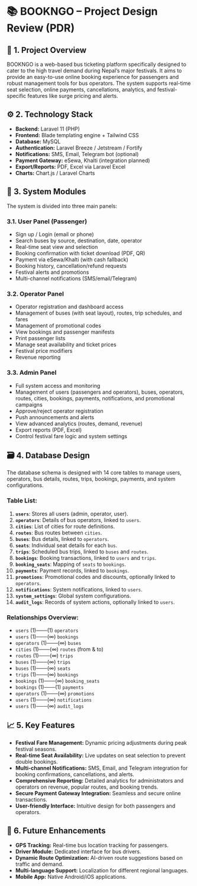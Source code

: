 # 📚 BOOKNGO – Project Design Review (PDR)

## 📌 1. Project Overview

BOOKNGO is a web-based bus ticketing platform specifically designed to cater to the high travel demand during Nepal’s major festivals. It aims to provide an easy-to-use online booking experience for passengers and robust management tools for bus operators. The system supports real-time seat selection, online payments, cancellations, analytics, and festival-specific features like surge pricing and alerts.

## ⚙️ 2. Technology Stack

*   **Backend:** Laravel 11 (PHP)
*   **Frontend:** Blade templating engine + Tailwind CSS
*   **Database:** MySQL
*   **Authentication:** Laravel Breeze / Jetstream / Fortify
*   **Notifications:** SMS, Email, Telegram bot (optional)
*   **Payment Gateway:** eSewa, Khalti (integration planned)
*   **Export/Reports:** PDF, Excel via Laravel Excel
*   **Charts:** Chart.js / Laravel Charts

## 🧩 3. System Modules

The system is divided into three main panels:

### 3.1. User Panel (Passenger)
*   Sign up / Login (email or phone)
*   Search buses by source, destination, date, operator
*   Real-time seat view and selection
*   Booking confirmation with ticket download (PDF, QR)
*   Payment via eSewa/Khalti (with cash fallback)
*   Booking history, cancellation/refund requests
*   Festival alerts and promotions
*   Multi-channel notifications (SMS/email/Telegram)

### 3.2. Operator Panel
*   Operator registration and dashboard access
*   Management of buses (with seat layout), routes, trip schedules, and fares
*   Management of promotional codes
*   View bookings and passenger manifests
*   Print passenger lists
*   Manage seat availability and ticket prices
*   Festival price modifiers
*   Revenue reporting

### 3.3. Admin Panel
*   Full system access and monitoring
*   Management of users (passengers and operators), buses, operators, routes, cities, bookings, payments, notifications, and promotional campaigns
*   Approve/reject operator registration
*   Push announcements and alerts
*   View advanced analytics (routes, demand, revenue)
*   Export reports (PDF, Excel)
*   Control festival fare logic and system settings

## 🗃️ 4. Database Design

The database schema is designed with 14 core tables to manage users, operators, bus details, routes, trips, bookings, payments, and system configurations.

### Table List:

1.  **`users`**: Stores all users (admin, operator, user).
2.  **`operators`**: Details of bus operators, linked to `users`.
3.  **`cities`**: List of cities for route definitions.
4.  **`routes`**: Bus routes between `cities`.
5.  **`buses`**: Bus details, linked to `operators`.
6.  **`seats`**: Individual seat details for each `bus`.
7.  **`trips`**: Scheduled bus trips, linked to `buses` and `routes`.
8.  **`bookings`**: Booking transactions, linked to `users` and `trips`.
9.  **`booking_seats`**: Mapping of `seats` to `bookings`.
10. **`payments`**: Payment records, linked to `bookings`.
11. **`promotions`**: Promotional codes and discounts, optionally linked to `operators`.
12. **`notifications`**: System notifications, linked to `users`.
13. **`system_settings`**: Global system configurations.
14. **`audit_logs`**: Records of system actions, optionally linked to `users`.

### Relationships Overview:

*   `users` (1)───(1) `operators`
*   `users` (1)───(∞) `bookings`
*   `operators` (1)───(∞) `buses`
*   `cities` (1)───(∞) `routes` (from & to)
*   `routes` (1)───(∞) `trips`
*   `buses` (1)───(∞) `trips`
*   `buses` (1)───(∞) `seats`
*   `trips` (1)───(∞) `bookings`
*   `bookings` (1)───(∞) `booking_seats`
*   `bookings` (1)───(1) `payments`
*   `operators` (1)───(∞) `promotions`
*   `users` (1)───(∞) `notifications`
*   `users` (1)───(∞) `audit_logs`

## 📈 5. Key Features

*   **Festival Fare Management:** Dynamic pricing adjustments during peak festival seasons.
*   **Real-time Seat Availability:** Live updates on seat selection to prevent double bookings.
*   **Multi-channel Notifications:** SMS, Email, and Telegram integration for booking confirmations, cancellations, and alerts.
*   **Comprehensive Reporting:** Detailed analytics for administrators and operators on revenue, popular routes, and booking trends.
*   **Secure Payment Gateway Integration:** Seamless and secure online transactions.
*   **User-friendly Interface:** Intuitive design for both passengers and operators.

## 🚀 6. Future Enhancements

*   **GPS Tracking:** Real-time bus location tracking for passengers.
*   **Driver Module:** Dedicated interface for bus drivers.
*   **Dynamic Route Optimization:** AI-driven route suggestions based on traffic and demand.
*   **Multi-language Support:** Localization for different regional languages.
*   **Mobile App:** Native Android/iOS applications.
